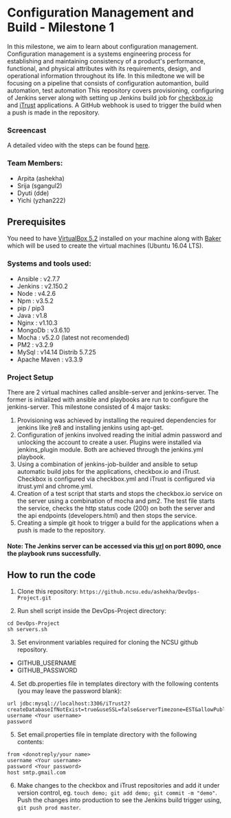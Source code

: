# Configuration Management and Build - Milestone 1
In this milestone, we aim to learn about configuration management. Configuration management is a systems engineering process for establishing and maintaining consistency of a product's performance, functional, and physical attributes with its requirements, design, and operational information throughout its life. In this miledtone we will be focusing on a pipeline that consists of configuration automantion, build automation, test automation 
This repository covers provisioning, configuring of Jenkins server along with setting up Jenkins build job for [checkbox.io](https://github.com/chrisparnin/checkbox.io) and [iTrust](https://github.ncsu.edu/engr-csc326-staff/iTrust2-v4) applications. A GitHub webhook is used to trigger the build when a push is made in the repository.

### Screencast
A detailed video with the steps can be found [here]().

### Team Members:

* Arpita (ashekha)
* Srija  (sgangul2)
* Dyuti  (dde)
* Yichi  (yzhan222)

## Prerequisites
You need to have [VirtualBox 5.2](https://www.virtualbox.org/wiki/Download_Old_Builds_5_2) installed on your machine along with [Baker](https://docs.getbaker.io/installation/) which will be used to create the virtual machines (Ubuntu 16.04 LTS).

### Systems and tools used:

* Ansible : v2.7.7
* Jenkins : v2.150.2
* Node : v4.2.6
* Npm : v3.5.2
* pip / pip3
* Java : v1.8
* Nginx : v1.10.3 
* MongoDb :  v3.6.10
* Mocha : v5.2.0 (latest not recomended)
* PM2 : v3.2.9
* MySql : v14.14 Distrib 5.7.25
* Apache Maven : v3.3.9 

### Project Setup

There are 2 virtual machines called ansible-server and jenkins-server. The former is initialized with ansible and playbooks are run to configure the jenkins-server. 
This milestone consisted of 4 major tasks:
1. Provisioning was achieved by installing the required dependencies for jenkins like jre8 and installing jenkins using apt-get.
2. Configuration of jenkins involved reading the initial admin password and unlocking the account to create a user. Plugins were installed via jenkins_plugin module. Both are achieved through the jenkins.yml playbook.
3. Using a combination of jenkins-job-builder and ansible to setup automatic build jobs for the applications, checkbox.io and iTrust. Checkbox is configured via checkbox.yml and iTrust is configured via itrust.yml and chrome.yml.
4. Creation of a test script that starts and stops the checkbox.io service on the server using a combination of mocha and pm2. The test file starts the service, checks the http status code (200) on both the server and the api endpoints (developers.html) and then stops the service.
5. Creating a simple git hook to trigger a build for the applications when a push is made to the repository.

#### Note: The Jenkins server can be accessed via this [url](http://192.168.33.200:8090) on port 8090, once the playbook runs successfully. 

## How to run the code

1. Clone this repository: ``` https://github.ncsu.edu/ashekha/DevOps-Project.git ```

2. Run shell script inside the DevOps-Project directory:
```
cd DevOps-Project
sh servers.sh
```

3. Set environment variables required for cloning the NCSU github repository.
* GITHUB_USERNAME
* GITHUB_PASSWORD

4. Set db.properties file in templates directory with the following contents (you may leave the password blank): 
  ```
url jdbc:mysql://localhost:3306/iTrust2?createDatabaseIfNotExist=true&useSSL=false&serverTimezone=EST&allowPublicKeyRetrieval=true
username <Your username>
password
  ```
 5. Set email.properties file in template directory with the following contents: 
 ```
from <donotreply/your name>
username <Your username>
password <Your password>
host smtp.gmail.com
 ```  

 6. Make changes to the checkbox and iTrust repositories and add it under version control, eg. `touch demo; git add demo; git commit -m "demo"`. Push the changes into production to see the Jenkins build trigger using, `git push prod master`. 
